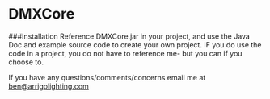 # DMXCore
###Installation
Reference DMXCore.jar in your project, and use the Java Doc and example source code to create your own project.
IF you do use the code in a project, you do not have to reference me- but you can if you choose to.

If you have any questions/comments/concerns email me at ben@arrigolighting.com
